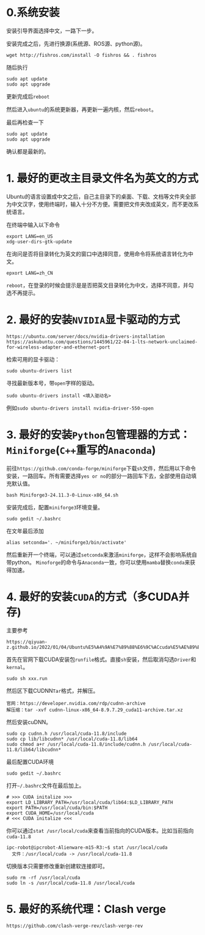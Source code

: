 # 0.系统安装
安装引导界面选择中文，一路下一步。

安装完成之后，先进行换源(系统源、ROS源、python源)。
```
wget http://fishros.com/install -O fishros && . fishros
```

随后执行
```
sudo apt update
sudo apt upgrade
```
更新完成后`reboot`

然后进入`ubuntu`的系统更新器，再更新一遍内核，然后`reboot`。

最后再检查一下
```
sudo apt update
sudo apt upgrade
```
确认都是最新的。

# 1. 最好的更改主目录文件名为英文的方式
Ubuntu的语言设置成中文之后，自己主目录下的桌面、下载、文档等文件夹全部为中文汉字，使用终端时，输入十分不方便。需要把文件夹改成英文，而不更改系统语言。

在终端中输入以下命令
```
export LANG=en_US
xdg-user-dirs-gtk-update
```
在询问是否将目录转化为英文的窗口中选择同意，使用命令将系统语言转化为中文。
```
epxort LANG=zh_CN
```
`reboot`，在登录的时候会提示是是否把英文目录转化为中文，选择不同意，并勾选不再提示。

# 2. 最好的安装`NVIDIA`显卡驱动的方式
`https://ubuntu.com/server/docs/nvidia-drivers-installation`
`https://askubuntu.com/questions/1445961/22-04-1-lts-network-unclaimed-for-wireless-adapter-and-ethernet-port`

检索可用的显卡驱动：
```
sudo ubuntu-drivers list
```
寻找最新版本号，带`open`字样的驱动。
```
sudo ubuntu-drivers install <填入驱动名>
```
例如`sudo ubuntu-drivers install nvidia-driver-550-open`

# 3. 最好的安装`Python`包管理器的方式：`Miniforge`(`C++`重写的`Anaconda`)
前往`https://github.com/conda-forge/miniforge`下载`sh`文件，然后用以下命令安装，一路回车。所有需要选择`yes or no`的部分一路回车下去，全部使用自动填充默认值。
```
bash Miniforge3-24.11.3-0-Linux-x86_64.sh
```
安装完成后，配置`miniforge3`环境变量。
```
sudo gedit ~/.bashrc
```
在文年最后添加
```
alias setconda='. ~/miniforge3/bin/activate'
```
然后重新开一个终端，可以通过`setconda`来激活`miniforge`，这样不会影响系统自带python。
`Minoforge`的命令与`Anaconda`一致，你可以使用`mamba`替换`conda`来获得加速。

# 4. 最好的安装`CUDA`的方式（多CUDA并存)
主要参考
```
https://qiyuan-z.github.io/2022/01/04/Ubuntu%E5%A4%9A%E7%89%88%E6%9C%ACcuda%E5%AE%89%E8%A3%85%E4%B8%8E%E5%88%87%E6%8D%A2/
```
首先在官网下载CUDA安装包`runfile`格式。直接`sh`安装，然后取消勾选`Driver`和`kernal`。
```
sudo sh xxx.run
```
然后区下载CUDNN`Tar`格式，并解压。
```
官网：https://developer.nvidia.com/rdp/cudnn-archive
解压缩：tar -xvf cudnn-linux-x86_64-8.9.7.29_cuda11-archive.tar.xz
```
然后安装cuDNN。
```
sudo cp cudnn.h /usr/local/cuda-11.8/include
sudo cp lib/libcudnn* /usr/local/cuda-11.8/lib64
sudo chmod a+r /usr/local/cuda-11.8/include/cudnn.h /usr/local/cuda-11.8/lib64/libcudnn*
```
最后配置CUDA环境
```
sudo gedit ~/.bashrc
```
打开`~/.bashrc`文件在最后加上。
```
# >>> CUDA initalize >>>
export LD_LIBRARY_PATH=/usr/local/cuda/lib64:$LD_LIBRARY_PATH
export PATH=/usr/local/cuda/bin:$PATH
export CUDA_HOME=/usr/local/cuda
# <<< CUDA initalize <<<
```

你可以通过`stat /usr/local/cuda`来查看当前指向的CUDA版本。比如当前指向`cuda-11.8`
```
ipc-robot@ipcrobot-Alienware-m15-R3:~$ stat /usr/local/cuda
  文件：/usr/local/cuda -> /usr/local/cuda-11.8
```
切换版本只需要修改重新创建软连接即可。
```
sudo rm -rf /usr/local/cuda
sudo ln -s /usr/local/cuda-11.8 /usr/local/cuda
```

# 5. 最好的系统代理：Clash verge
```
https://github.com/clash-verge-rev/clash-verge-rev
```
